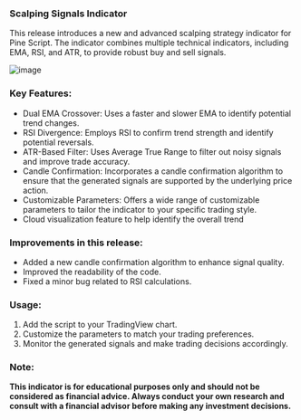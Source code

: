 ### Scalping Signals Indicator
This release introduces a new and advanced scalping strategy indicator for Pine Script. The indicator combines multiple technical indicators, including EMA, RSI, and ATR, to provide robust buy and sell signals.

![image](https://github.com/user-attachments/assets/ea36fbdb-93c3-42fa-a9b5-18724754dc48)

### Key Features:

- Dual EMA Crossover: Uses a faster and slower EMA to identify potential trend changes.
- RSI Divergence: Employs RSI to confirm trend strength and identify potential reversals.
- ATR-Based Filter: Uses Average True Range to filter out noisy signals and improve trade accuracy.
- Candle Confirmation: Incorporates a candle confirmation algorithm to ensure that the generated signals are supported by the underlying price action.
- Customizable Parameters: Offers a wide range of customizable parameters to tailor the indicator to your specific trading style.
- Cloud visualization feature to help identify the overall trend

### Improvements in this release:
- Added a new candle confirmation algorithm to enhance signal quality.
- Improved the readability of the code.
- Fixed a minor bug related to RSI calculations.

### Usage:
1. Add the script to your TradingView chart.
2. Customize the parameters to match your trading preferences.
3. Monitor the generated signals and make trading decisions accordingly.

### Note:
**This indicator is for educational purposes only and should not be considered as financial advice. Always conduct your own research and consult with a financial advisor before making any investment decisions.**

